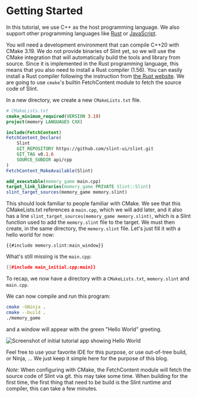 # Getting Started

In this tutorial, we use C++ as the host programming language. We also support other programming languages like
[Rust](https://slint-ui.com/docs/rust/sixtyfps/) or [JavaScript](https://slint-ui.com/docs/node/).

You will need a development environment that can compile C++20 with CMake 3.19.
We do not provide binaries of Slint yet, so we will use the CMake integration that will automatically build
the tools and library from source. Since it is implemented in the Rust programming language, this means that
you also need to install a Rust compiler (1.56). You can easily install a Rust compiler
following the instruction from [the Rust website](https://www.rust-lang.org/learn/get-started).
We are going to use `cmake`'s builtin FetchContent module to fetch the source code of Slint.

In a new directory, we create a new `CMakeLists.txt` file.

```cmake
# CMakeLists.txt
cmake_minimum_required(VERSION 3.19)
project(memory LANGUAGES CXX)

include(FetchContent)
FetchContent_Declare(
    Slint
    GIT_REPOSITORY https://github.com/slint-ui/slint.git
    GIT_TAG v0.1.6
    SOURCE_SUBDIR api/cpp
)
FetchContent_MakeAvailable(Slint)

add_executable(memory_game main.cpp)
target_link_libraries(memory_game PRIVATE Slint::Slint)
slint_target_sources(memory_game memory.slint)
```

This should look familiar to people familiar with CMake. We see that this CMakeLists.txt
references a `main.cpp`, which we will add later, and it also has a line
`slint_target_sources(memory_game memory.slint)`, which is a Slint function used to
add the `memory.slint` file to the target. We must then create, in the same directory,
the `memory.slint` file. Let's just fill it with a hello world for now:

```slint
{{#include memory.slint:main_window}}
```

What's still missing is the `main.cpp`:

```cpp
{{#include main_initial.cpp:main}}
```

To recap, we now have a directory with a `CMakeLists.txt`, `memory.slint` and `main.cpp`.

We can now compile and run this program:

```sh
cmake -GNinja .
cmake --build .
./memory_game
```

and a window will appear with the green "Hello World" greeting.

![Screenshot of initial tutorial app showing Hello World](https://slint-ui.com/blog/memory-game-tutorial/getting-started.png "Hello World")

Feel free to use your favorite IDE for this purpose, or use out-of-tree build, or Ninja, ...
We just keep it simple here for the purpose of this blog.

*Note*: When configuring with CMake, the FetchContent module will fetch the source code of Slint via git.
this may take some time. When building for the first time, the first thing that need to be build
is the Slint runtime and compiler, this can take a few minutes.
